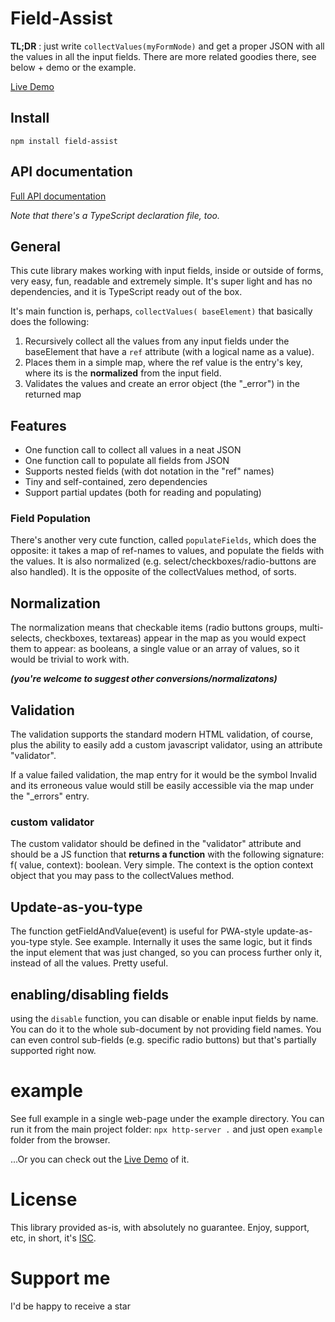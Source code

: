 # Field-Assist
**TL;DR** : just write `collectValues(myFormNode)` and get a proper JSON with all the values in all the input fields. There
are more related goodies there, see below + demo or the example. 

[Live Demo](https://stackblitz.com/edit/field-assist-demo?file=index.ts)

## Install
`npm install field-assist`

## API documentation
[Full API documentation](./api.md)

*Note that there's a TypeScript declaration file, too.*
 

## General
This cute library makes working with input fields, inside or outside of forms, very easy, fun, readable and extremely simple.
It's super light and has no dependencies, and it is TypeScript ready out of the box.   

It's main function is, perhaps, `collectValues( baseElement)` that basically does the following:
1. Recursively collect all the values from any input fields under the baseElement that have a `ref` attribute (with a logical name as a value).
1. Places them in a simple map, where the ref value is the entry's key, where its  is the **normalized** from the input field.
1. Validates the values and create an error object (the "_error") in the returned map

## Features
* One function call to collect all values in a neat JSON
* One function call to populate all fields from JSON
* Supports nested fields (with dot notation in the "ref" names)
* Tiny and self-contained, zero dependencies
* Support partial updates (both for reading and populating)


### Field Population
There's another very cute function, called `populateFields`, which does the opposite: it takes a map of ref-names to values,
and populate the fields with the values. It is also normalized (e.g. select/checkboxes/radio-buttons are also handled). It is
the opposite of the collectValues method, of sorts.
      
## Normalization
The normalization means that checkable items (radio buttons groups, multi-selects, checkboxes, textareas) appear in the map as 
you would expect them to appear: as booleans, a single value or an array of values, so it would be trivial to work with.

***(you're welcome to suggest other conversions/normalizatons)***

## Validation
The validation supports the standard modern HTML validation, of course, plus the ability to easily add a custom javascript
validator, using an attribute "validator".

If a value failed validation, the map entry for it would be the symbol Invalid and its erroneous value would still be easily
accessible via the map under the "_errors" entry.

### custom validator

The custom validator should be defined in the "validator" attribute and should be a JS function that **returns a
function**
with the following signature: f( value, context): boolean. Very simple. The context is the option context object that
you may pass to the collectValues method.

## Update-as-you-type

The function getFieldAndValue(event) is useful for PWA-style update-as-you-type style. See example. Internally it uses
the same logic, but it finds the input element that was just changed, so you can process further only it, instead of all
the values. Pretty useful.

## enabling/disabling fields

using the ``disable`` function, you can disable or enable input fields by name. You can do it to the whole sub-document
by not providing field names. You can even control sub-fields (e.g. specific radio buttons) but that's partially
supported right now.

# example

See full example in a single web-page under the example directory. You can run it from the main project
folder: ``npx http-server .`` and just open ``example`` folder from the browser.

...Or you can check out the [Live Demo](https://stackblitz.com/edit/field-assist-demo?file=index.ts)
of it.

# License
This library provided as-is, with absolutely no guarantee. Enjoy, support, etc, in
short, it's [ISC](https://opensource.org/licenses/ISC).

# Support me
I'd be happy to receive a star 
  

```
